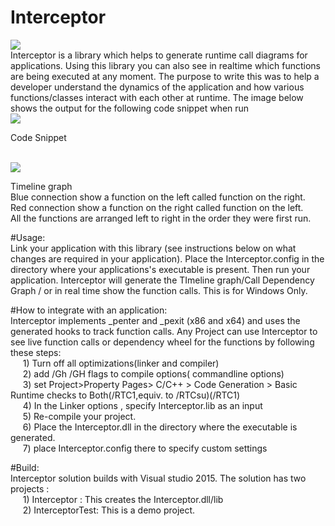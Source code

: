 # Interceptor
<img src="https://ci.appveyor.com/api/projects/status/github/PrakaramJoshi/Interceptor?branch=master&amp;svg=true"></img>
</br>
Interceptor is a library which helps to generate runtime call diagrams for applications. Using this library you can also see in realtime which functions are being executed at any moment. The purpose to write this was to help a developer understand the dynamics of the application and how various functions/classes interact with each other at runtime. The image below shows the output for the following code snippet when run 
</br>
<img src="https://github.com/PrakaramJoshi/Interceptor/blob/master/CodeSnippet.PNG"><img>
<p>Code Snippet</p>
</br>
<img src="https://github.com/PrakaramJoshi/Interceptor/blob/master/TimelineGraph.PNG"></img>
<p>Timeline graph</br>
Blue connection show a function on the left called function on the right.</br>
Red connection show a function on the right called function on the left.</br>
All the functions are arranged left to right in the order they were first run.</br>
</p>
#Usage:</br>
Link your application with this library (see instructions below on what changes are required in your application). Place the Interceptor.config in the directory where your applications's executable is present. Then run your application. Interceptor will generate the TImeline graph/Call Dependency Graph / or in real time show the function calls. This is for Windows Only.

#How to integrate with an application:</br>
Interceptor implements _penter and _pexit (x86 and x64) and uses the generated hooks to track function calls. Any Project can use Interceptor to see live function calls or dependency wheel for the functions by following these steps:</br>
&nbsp;&nbsp;&nbsp;&nbsp;&nbsp;1) Turn off all optimizations(linker and compiler)</br>
&nbsp;&nbsp;&nbsp;&nbsp;&nbsp;2) add /Gh /GH flags to compile options( commandline options)</br>
&nbsp;&nbsp;&nbsp;&nbsp;&nbsp;3) set Project>Property Pages> C/C++ > Code Generation > Basic Runtime checks to Both(/RTC1,equiv. to /RTCsu)(/RTC1)</br>
&nbsp;&nbsp;&nbsp;&nbsp;&nbsp;4) In the Linker options , specify Interceptor.lib as an input</br>
&nbsp;&nbsp;&nbsp;&nbsp;&nbsp;5) Re-compile your project.</br>
&nbsp;&nbsp;&nbsp;&nbsp;&nbsp;6) Place the Interceptor.dll in the directory where the executable is generated.</br>
&nbsp;&nbsp;&nbsp;&nbsp;&nbsp;7) place Interceptor.config there to specify custom settings</br>
  
#Build:</br>
  Interceptor solution builds with Visual studio 2015. The solution has two projects :</br>
&nbsp;&nbsp;&nbsp;&nbsp;&nbsp;1) Interceptor : This creates the Interceptor.dll/lib</br>
&nbsp;&nbsp;&nbsp;&nbsp;&nbsp;2) InterceptorTest: This is a demo project.</br>
